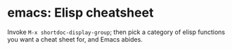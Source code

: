 # emacs: Elisp cheatsheet

Invoke `M-x shortdoc-display-group`; then pick a category of elisp functions you want a cheat sheet for, and Emacs abides.
